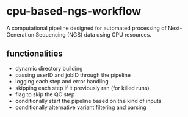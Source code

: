 # cpu-based-ngs-workflow
A computational pipeline designed for automated processing of Next-Generation Sequencing (NGS) data using CPU resources. 

## functionalities 

- dynamic directory building 
- passing userID and jobID through the pipeline 
- logging each step and error handling 
- skipping each step if it previously ran (for killed runs)
- flag to skip the QC step
- conditionally start the pipeline based on the kind of inputs
- conditionally alternative variant filtering and parsing



